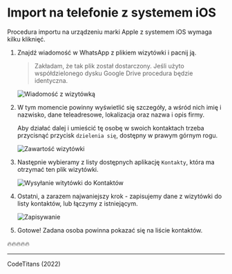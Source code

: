 # Import na telefonie z systemem iOS

Procedura importu na urządzeniu marki Apple z systemem iOS wymaga kilku kliknięć.

1. Znajdź wiadomość w WhatsApp z plikiem wizytówki i pacnij ją.

    > Zakładam, że tak plik został dostarczony. Jeśli użyto współdzielonego dysku Google Drive procedura będzie identyczna.

    ![Wiadomość z wizytówką](./media/ios-whatsapp-message.jpeg)

1. W tym momencie powinny wyświetlić się szczegóły, a wśród nich imię i nazwisko, dane teleadresowe, lokalizacja oraz nazwa i opis firmy.

    Aby działać dalej i umieścić tę osobę w swoich kontaktach trzeba przycisnąć przycisk `dzielenia się`, dostępny w prawym górnym rogu.

    ![Zawartość wizytówki](./media/ios-file-share.jpeg)

1. Następnie wybieramy z listy dostępnych aplikację `Kontakty`, która ma otrzymać ten plik wizytówki.

    ![Wysyłanie witytówki do Kontaktów](./media/ios-file-share-to-contacts.jpeg)

1. Ostatni, a zarazem najwaniejszy krok - zapisujemy dane z wizytówki do listy kontaktów, lub łączymy z istniejącym.

    ![Zapisywanie](./media/ios-save-or-merge.jpeg)

1. Gotowe! Zadana osoba powinna pokazać się na liście kontaktów.

:fire::fire::fire::fire::fire:

--------
CodeTitans (2022)

